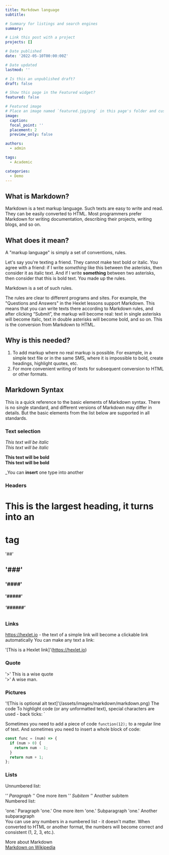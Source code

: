 ```yaml
---
title: Markdown language
subtitle: 

# Summary for listings and search engines
summary: 

# Link this post with a project
projects: []

# Date published
date: '2022-05-10T00:00:00Z'

# Date updated
lastmod: ''

# Is this an unpublished draft?
draft: false

# Show this page in the Featured widget?
featured: false

# Featured image
# Place an image named `featured.jpg/png` in this page's folder and customize its options here.
image:
  caption: 
  focal_point: ''
  placement: 2
  preview_only: false

authors:
  - admin

tags:
  - Academic

categories:
  - Demo
---
```


## **What is Markdown?**

Markdown is a text markup language. Such texts are easy to write and read. They can be easily converted to HTML. Most programmers prefer Markdown for writing documentation, describing their projects, writing blogs, and so on.

## **What does it mean?**

A "markup language" is simply a set of conventions, rules.

Let's say you're texting a friend. They cannot make text bold or italic. You agree with a friend: if I write *something* like this between the asterisks, then consider it as italic text. And if I write **something** between two asterisks, then consider that this is bold text. You made up the rules.

Markdown is a set of such rules.

The rules are clear to different programs and sites. For example, the "Questions and Answers" in the Hexlet lessons support Markdown. This means that you can write texts there according to Markdown rules, and after clicking “Submit”, the markup will become real: text in single asterisks will become italic, text in double asterisks will become bold, and so on. This is the conversion from Markdown to HTML.

## **Why is this needed?**

1. To add markup where no real markup is possible. For example, in a simple text file or in the same SMS, where it is impossible to bold, create headings, highlight quotes, etc.
2. For more convenient writing of texts for subsequent conversion to HTML or other formats.

## **Markdown Syntax**

This is a quick reference to the basic elements of Markdown syntax. There is no single standard, and different versions of Markdown may differ in details. But the basic elements from the list below are supported in all standards.

### **Text selection**

*This text will be italic*</br>
_This text will be italic_

**This text will be bold**</br>
__This text will be bold__

_You can **insert** one type into another

### **Headers**

# This is the largest heading, it turns into an <h1> tag

'##' <h2>
'###' <h3>
'####' <h4>
'#####' <h5>
'######' <h6>

### **Links**

https://hexlet.io - the text of a simple link will become a clickable link automatically
You can make any text a link:

'[This is a Hexlet link]'(https://hexlet.io)

### **Quote**

'>' This is a wise quote</br>
'>' A wise man.

### **Pictures**

'![This is optional alt text]'(/assets/images/markdown/markdown.png)
The code
To highlight code (or any unformatted text), special characters are used - back ticks: `

Sometimes you need to add a piece of code `function(12);` to a regular line of text.
And sometimes you need to insert a whole block of code:

```javascript
const func = (num) => {
  if (num > 0) {
    return num - 1;
  }
  return num + 1;
};
```

### **Lists**

Unnumbered list:

'*' Paragraph
'*' One more item
  '*' Subitem
  '*' Another subitem</br>
Numbered list:

'one.' Paragraph
'one.' One more item
  'one.' Subparagraph
  'one.' Another subparagraph</br>
You can use any numbers in a numbered list - it doesn't matter. When converted to HTML or another format, the numbers will become correct and consistent (1, 2, 3, etc.).

More about Markdown</br>
[Markdown on Wikipedia](https://ru.wikipedia.org/wiki/Markdown)